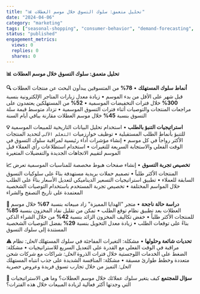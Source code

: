 ```yaml
---
title: "📊 تحليل متعمق: سلوك التسوق خلال موسم العطلات"
date: "2024-04-06"
category: "marketing"
tags: ["seasonal-shopping", "consumer-behavior", "demand-forecasting", "holiday-marketing"]
status: "published"
engagement_metrics:
  views: 0
  replies: 0
  shares: 0
---
```


**📊 تحليل متعمق: سلوك التسوق خلال موسم العطلات**

**🔍 أنماط سلوك المستهلك**
• **78%** من المتسوقين يبدأون البحث عن منتجات العطلات قبل شهر على الأقل من بدء الموسم
• زيادة معدل زيارات المتاجر الإلكترونية بنسبة **300%** خلال فترات التخفيضات الموسمية
• **52%** من المستهلكين يعتمدون على مراجعات المنتجات والتوصيات أثناء فترات التسوق الموسمية
• تزداد متوسط قيمة سلة التسوق بنسبة **45%** خلال موسم العطلات مقارنة بباقي أيام السنة

**💡 استراتيجيات التنبؤ بالطلب**
• استخدام تحليل البيانات التاريخية للمبيعات الموسمية للتنبؤ بأنماط الطلب المستقبلية
• توظيف خوارزميات `التعلم الآلي` لتحديد المنتجات الأكثر رواجاً في كل موسم
• إنشاء مؤشرات أداء رئيسية لمراقبة سلوك التسوق في الوقت الفعلي والاستجابة السريعة للتغيرات
• استخدام استطلاعات رأي العملاء قبل الموسم لتقييم الاتجاهات الجديدة والتفضيلات المتغيرة

**📈 تخصيص تجربة التسوق**
• إنشاء صفحات هبوط مخصصة للمناسبات الموسمية تعرض المنتجات الأكثر طلباً
• تصميم حملات بريدية مستهدفة بناءً على سلوكيات التسوق السابقة للعملاء
• تطبيق استراتيجيات التسعير الديناميكي لتعديل الأسعار بناءً على الطلب خلال المواسم المختلفة
• تخصيص تجربة المستخدم باستخدام التوصيات الشخصية المعتمدة على تاريخ التصفح والشراء

**🚀 دراسة حالة ناجحة**
• متجر "الهدايا المميزة" زاد مبيعاته بنسبة **67%** خلال موسم العطلات بعد تطبيق نظام توقع الطلب
• تمكن من تقليل نفاد المخزون بنسبة **85%** للمنتجات الأكثر طلباً
• خفض تكاليف المخزون الزائد بنسبة **42%** من خلال الشراء الذكي بناءً على توقعات الطلب
• زيادة معدل التحويل بنسبة **29%** بفضل التوصيات الشخصية المستندة إلى سلوك التسوق

**⚠️ تحديات شائعة وحلولها**
• مشكلة: التغيرات المفاجئة في سلوك المستهلك
  _الحل:_ نظام مراقبة في الوقت الفعلي مع القدرة على التعديل السريع للاستراتيجيات
• مشكلة: الضغط على الخدمات اللوجستية خلال فترات الذروة
  _الحل:_ شراكات مع شركات شحن متعددة وخطط طوارئ مسبقة
• مشكلة: المنافسة الشديدة على جذب انتباه المستهلك
  _الحل:_ التميز من خلال تجارب تسوق فريدة وعروض حصرية

**💭 سؤال للمجتمع**
كيف يتغير سلوك عملائك خلال موسم العطلات؟ وما هي الاستراتيجيات التي وجدتها أكثر فعالية لزيادة المبيعات خلال هذه الفترات؟
